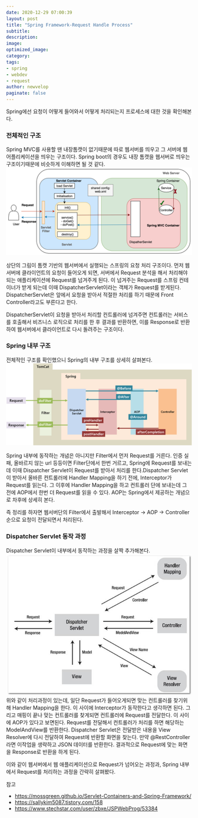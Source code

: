 ```yaml
---
date: 2020-12-29 07:00:39
layout: post
title: "Spring Framework-Request Handle Process"
subtitle:
description:
image:
optimized_image:
category:
tags:
- spring
- webdev
- request
author: newvelop
paginate: false
---
```

Spring에선 요청이 어떻게 들어와서 어떻게 처리되는지 프로세스에 대한 것을 확인해본다.

### 전체적인 구조
Spring MVC를 사용할 땐 내장톰캣이 없기때문에 따로 웹서버를 띄우고 그 서버에 웹 어플리케이션을 띄우는 구조이다.
Spring boot의 경우도 내장 톰캣을 웹서버로 띄우는 구조이기때문에 비슷하게 이해하면 될 것 같다.
![screensh](../assets/img/2021-01-28-Spring-Framework---Request-Handle-Process/tomcat-spring.png)

상단의 그림이 톰캣 기반의 웹서버에서 실행되는 스프링의 요청 처리 구조이다.
먼저 웹서버에 클라이언트의 요청이 들어오게 되면, 서버에서 Request 분석을 해서 처리해야되는 애플리케이션에 Request를 넘겨주게 된다.
이 넘겨주는 Request를 스프링 컨테이너가 받게 되는데 이때 DispatcherServlet이라는 객체가 Request를 받게된다.
DispatcherServlet은 앞에서 요청을 받아서 적절한 처리를 하기 때문에 Front Controller라고도 부른다고 한다.

DispatcherServlet이 요청을 받아서 처리할 컨트롤러에 넘겨주면 컨트롤러는 서비스를 호출해서 비즈니스 로직으로 처리를 한 후 결과를 반환하면,
이를 Response로 반환하여 웹서버에서 클라이언트로 다시 돌려주는 구조이다.

### Spring 내부 구조
전체적인 구조를 확인했으니 Spring의 내부 구조를 상세히 살펴본다.
![screensh](../assets/img/2021-01-28-Spring-Framework---Request-Handle-Process/Spring-inside.png)

Spring 내부에 동작하는 개념은 아니지만 Filter에서 먼저 Request를 거른다. 인증 실패, 올바르지 않는 url 등등이면 Filter단에서 한번 거르고,
Spring에 Request를 보내는데 이때 Dispatcher Servlet이 Request를 받아서 처리를 한다.Dispatcher Servlet이 받아서 올바른 컨트롤러에 Handler
Mapping을 하기 전에, Interceptor가 Request를 읽는다.
그 이후에 Handler Mapping을 하고 컨트롤러 단에 보내는데 그 전에 AOP에서 한번 더 Request를 읽을 수 있다. AOP는 Spring에서 제공하는 개념으로
차후에 상세히 본다.

즉 정리를 하자면 웹서버단의 Filter에서 출발해서 Interceptor -> AOP -> Controller 순으로 요청이 전달되면서 처리된다.

### Dispatcher Servlet 동작 과정
Dispatcher Servlet이 내부에서 동작하는 과정을 살짝 추가해본다.
![screensh](../assets/img/2021-01-28-Spring-Framework---Request-Handle-Process/DispatcherServlet.jpg)
위와 같이 처리과정이 있는데, 일단 Request가 들어오게되면 맞는 컨트롤러를 찾기위해 Handler Mapping을 한다. 이 사이에 Interceptor가 동작한다고
생각하면 된다. 그리고 매핑이 끝나 맞는 컨트롤러를 찾게되면 컨트롤러에 Request를 전달한다. 이 사이에 AOP가 있다고 보면된다.
Request를 전달해서 컨트롤러가 처리를 하면 해당하는 ModelAndView를 반환한다. Dispatcher Servlet은 전달받은 내용을 View Resolver에 다시 전달하여 
Request에 반환할 화면을 찾는다. 만약 @RestController라면 이작업을 생략하고 JSON 데이터를 반환한다.
결과적으로 Request에 맞는 화면을 Response로 반환을 하게 된다.

이와 같이 웹서버에서 웹 애플리케이션으로 Request가 넘어오는 과정과, Spring 내부에서 Request를 처리하는 과정을 간략히 살펴봤다.


참고
- https://mossgreen.github.io/Servlet-Containers-and-Spring-Framework/
- https://sallykim5087.tistory.com/158
- https://www.stechstar.com/user/zbxe/JSPWebProg/53384
